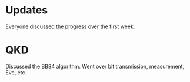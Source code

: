 # Updates

Everyone discussed the progress over the first week. 

# QKD

Discussed the BB84 algorithm. Went over bit transmission, measurement, Eve, etc.



